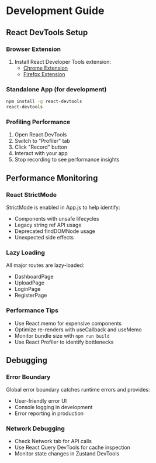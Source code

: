 
# Development Guide

## React DevTools Setup

### Browser Extension
1. Install React Developer Tools extension:
   - [Chrome Extension](https://chrome.google.com/webstore/detail/react-developer-tools/fmkadmapgofadopljbjfkapdkoienihi)
   - [Firefox Extension](https://addons.mozilla.org/en-US/firefox/addon/react-devtools/)

### Standalone App (for development)
```bash
npm install -g react-devtools
react-devtools
```

### Profiling Performance
1. Open React DevTools
2. Switch to "Profiler" tab
3. Click "Record" button
4. Interact with your app
5. Stop recording to see performance insights

## Performance Monitoring

### React StrictMode
StrictMode is enabled in App.js to help identify:
- Components with unsafe lifecycles
- Legacy string ref API usage
- Deprecated findDOMNode usage
- Unexpected side effects

### Lazy Loading
All major routes are lazy-loaded:
- DashboardPage
- UploadPage  
- LoginPage
- RegisterPage

### Performance Tips
- Use React.memo for expensive components
- Optimize re-renders with useCallback and useMemo
- Monitor bundle size with `npm run build`
- Use React Profiler to identify bottlenecks

## Debugging

### Error Boundary
Global error boundary catches runtime errors and provides:
- User-friendly error UI
- Console logging in development
- Error reporting in production

### Network Debugging
- Check Network tab for API calls
- Use React Query DevTools for cache inspection
- Monitor state changes in Zustand DevTools
